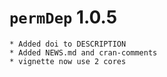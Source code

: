 # `permDep` 1.0.5
  	* Added doi to DESCRIPTION
	* Added NEWS.md and cran-comments
	* vignette now use 2 cores
